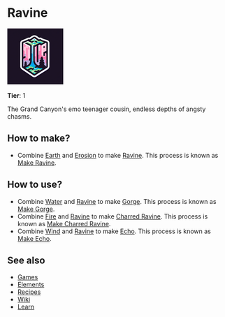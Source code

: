 # Ravine

![](../images/item.ravine.png)

**Tier**: 1

The Grand Canyon's emo teenager cousin, endless depths of angsty chasms.

## How to make?

* Combine [Earth](/wiki/elements/earth) and [Erosion](/wiki/elements/erosion) to make [Ravine](/wiki/elements/ravine). This process is known as [Make Ravine](/wiki/recipes/make-ravine).

## How to use?

* Combine [Water](/wiki/elements/water) and [Ravine](/wiki/elements/ravine) to make [Gorge](/wiki/elements/gorge). This process is known as [Make Gorge](/wiki/recipes/make-gorge).
* Combine [Fire](/wiki/elements/fire) and [Ravine](/wiki/elements/ravine) to make [Charred Ravine](/wiki/elements/charred-ravine). This process is known as [Make Charred Ravine](/wiki/recipes/make-charred-ravine).
* Combine [Wind](/wiki/elements/wind) and [Ravine](/wiki/elements/ravine) to make [Echo](/wiki/elements/echo). This process is known as [Make Echo](/wiki/recipes/make-echo).

## See also

* [Games](/wiki/games)
* [Elements](/wiki/elements)
* [Recipes](/wiki/recipes)
* [Wiki](/wiki/index)
* [Learn](/learn/index)